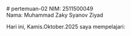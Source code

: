 # pertemuan-02
 NIM: 2511500049 <br>
 Nama: Muhammad Zaky Syanov Ziyad<br>

 Hari ini, Kamis.Oktober.2025 saya mempelajari:
